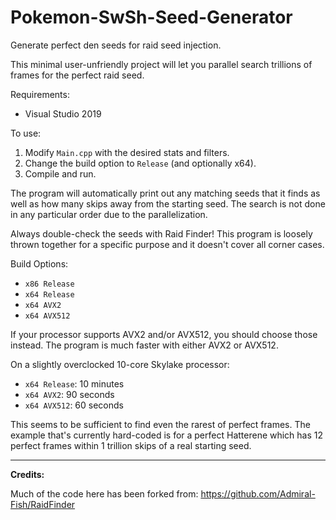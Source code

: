 # Pokemon-SwSh-Seed-Generator
Generate perfect den seeds for raid seed injection.

This minimal user-unfriendly project will let you parallel search trillions of frames for the perfect raid seed.

Requirements:
 - Visual Studio 2019

To use:
 1. Modify `Main.cpp` with the desired stats and filters.
 2. Change the build option to `Release` (and optionally x64).
 3. Compile and run.

The program will automatically print out any matching seeds that it finds as well as how many skips away from the starting seed. The search is not done in any particular order due to the parallelization.

Always double-check the seeds with Raid Finder! This program is loosely thrown together for a specific purpose and it doesn't cover all corner cases.

Build Options:
 - `x86 Release`
 - `x64 Release`
 - `x64 AVX2`
 - `x64 AVX512`

If your processor supports AVX2 and/or AVX512, you should choose those instead. The program is much faster with either AVX2 or AVX512.

On a slightly overclocked 10-core Skylake processor:
 - `x64 Release`: 10 minutes
 - `x64 AVX2`: 90 seconds
 - `x64 AVX512`: 60 seconds

This seems to be sufficient to find even the rarest of perfect frames. The example that's currently hard-coded is for a perfect Hatterene which has 12 perfect frames within 1 trillion skips of a real starting seed.

-----

**Credits:**

Much of the code here has been forked from: https://github.com/Admiral-Fish/RaidFinder

